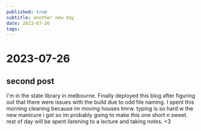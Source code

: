 ```yaml
---
published: true
subtitle: another new day
date: 2023-07-26
tags: 
---
```


# 2023-07-26
## second post
I'm in the state library in melbourne. Finally deployed this blog after figuring out that there were issues with the build due to odd file naming. I spent this morning cleaning because im moving houses tmrw. typing is so hard w the new manicure i got so im probably going to make this one short n sweet. rest of day will be spent listening to a lecture and taking notes. <3